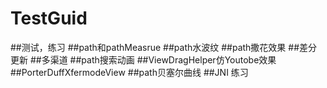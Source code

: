 # TestGuid
##测试，练习
##path和pathMeasrue
##path水波纹
##path撒花效果
##差分更新
##多渠道
##path搜索动画
##ViewDragHelper仿Youtobe效果
##PorterDuffXfermodeView
##path贝塞尔曲线
##JNI 练习
